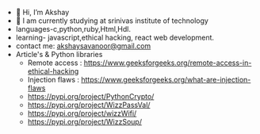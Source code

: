 - 👋 Hi, I’m Akshay
- 🌱 I am currently studying at srinivas institute of technology
-  languages-c,python,ruby,Html,Hdl.
-  learning- javascript,ethical hacking, react web development.   
- contact me: akshaysavanoor@gmail.com
- Article's & Python libraries 
   -  Remote access  : https://www.geeksforgeeks.org/remote-access-in-ethical-hacking
   - Injection flaws : https://www.geeksforgeeks.org/what-are-injection-flaws
   - https://pypi.org/project/PythonCrypto/
   - https://pypi.org/project/WizzPassVal/
   - https://pypi.org/project/wizzWifi/
   - https://pypi.org/project/WizzSoup/

<!---
WIZARD00007/WIZARD00007 is a ✨ special ✨ repository because its `README.md` (this file) appears on your GitHub profile.
You can click the Preview link to take a look at your changes.
--->
